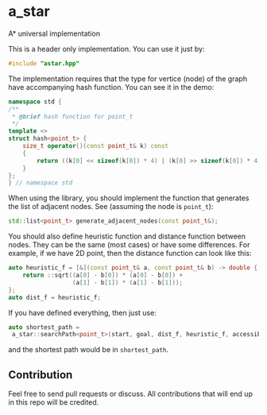 # a_star
A* universal implementation

This is a header only implementation. You can use it just by:

```c++
#include "astar.hpp"
```

The implementation requires that the type for vertice (node) of the graph have accompanying hash function. You can see it in the demo:

```c++
namespace std {
/**
 * @brief hash function for point_t
 */
template <>
struct hash<point_t> {
    size_t operator()(const point_t& k) const
    {
        return ((k[0] << sizeof(k[0]) * 4) | (k[0] >> sizeof(k[0]) * 4)) ^ k[1];
    }
};
} // namespace std
```

When using the library, you should implement the function that generates the list of adjacent nodes. See (assuming the node is ```point_t```):

```c++
std::list<point_t> generate_adjacent_nodes(const point_t&);
```

You should also define heuristic function and distance function between nodes. They can be the same (most cases) or have some differences. For example, if we have 2D point, then the distance function can look like this:

```c++
auto heuristic_f = [&](const point_t& a, const point_t& b) -> double {
    return ::sqrt((a[0] - b[0]) * (a[0] - b[0]) +
                  (a[1] - b[1]) * (a[1] - b[1]));
};
auto dist_f = heuristic_f;
```

If you have defined everything, then just use:

```c++
auto shortest_path = 
 a_star::searchPath<point_t>(start, goal, dist_f, heuristic_f, accessible_verts);
```

and the shortest path would be in ```shortest_path```.

## Contribution

Feel free to send pull requests or discuss. All contributions that will end up in this repo will be credited.

